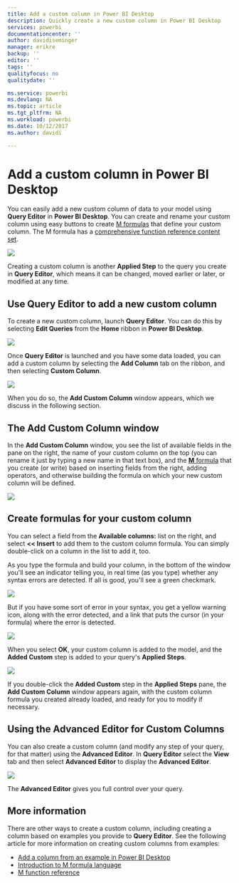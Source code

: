 ```yaml
---
title: Add a custom column in Power BI Desktop
description: Quickly create a new custom column in Power BI Desktop
services: powerbi
documentationcenter: ''
author: davidiseminger
manager: erikre
backup: ''
editor: ''
tags: ''
qualityfocus: no
qualitydate: ''

ms.service: powerbi
ms.devlang: NA
ms.topic: article
ms.tgt_pltfrm: NA
ms.workload: powerbi
ms.date: 10/12/2017
ms.author: davidi

---
```

# Add a custom column in Power BI Desktop
You can easily add a new custom column of data to your model using **Query Editor** in **Power BI Desktop**. You can create and rename your custom column using easy buttons to create [M formulas](https://msdn.microsoft.com/library/mt270235.aspx) that define your custom column. The M formula has a [comprehensive function reference content set](https://msdn.microsoft.com/library/mt779182.aspx). 

![](media/desktop-add-custom-column/add-custom-column_01.png)

Creating a custom column is another **Applied Step** to the query you create in **Query Editor**, which means it can be changed, moved earlier or later, or modified at any time.

## Use Query Editor to add a new custom column
To create a new custom column, launch **Query Editor**. You can do this by selecting **Edit Queries** from the **Home** ribbon in **Power BI Desktop**.

![](media/desktop-add-custom-column/add-column-from-example_02.png)

Once **Query Editor** is launched and you have some data loaded, you can add a custom column by selecting the **Add Column** tab on the ribbon, and then selecting **Custom Column**.

![](media/desktop-add-custom-column/add-custom-column_02.png)

When you do so, the **Add Custom Column** window appears, which we discuss in the following section.

## The Add Custom Column window
In the **Add Custom Column** window, you see the list of available fields in the pane on the right, the name of your custom column on the top (you can rename it just by typing a new name in that text box), and the [**M** formula](https://msdn.microsoft.com/library/mt779182.aspx) that you create (or write) based on inserting fields from the right, adding operators, and otherwise building the formula on which your new custom column will be defined. 

![](media/desktop-add-custom-column/add-custom-column_03.png)

## Create formulas for your custom column
You can select a field from the **Available columns:** list on the right, and select **<< Insert** to add them to the custom column formula. You can simply double-click on a column in the list to add it, too.

As you type the formula and build your column, in the bottom of the window you'll see an indicator telling you, in real time (as you type) whether any syntax errors are detected. If all is good, you'll see a green checkmark.

![](media/desktop-add-custom-column/add-custom-column_04.png)

But if you have some sort of error in your syntax, you get a yellow warning icon, along with the error detected, and a link that puts the cursor (in your formula) where the error is detected.

![](media/desktop-add-custom-column/add-custom-column_05.png)

When you select **OK**, your custom column is added to the model, and the **Added Custom** step is added to your query's **Applied Steps**.

![](media/desktop-add-custom-column/add-custom-column_06.png)

If you double-click the **Added Custom** step in the **Applied Steps** pane, the **Add Custom Column** window appears again, with the custom column formula you created already loaded, and ready for you to modify if necessary.

## Using the Advanced Editor for Custom Columns
You can also create a custom column (and modify any step of your query, for that matter) using the **Advanced Editor**. In **Query Editor** select the **View** tab and then select **Advanced Editor** to display the **Advanced Editor**.

![](media/desktop-add-custom-column/add-custom-column_07.png)

The **Advanced Editor** gives you full control over your query.

## More information
There are other ways to create a custom column, including creating a column based on examples you provide to **Query Editor**. See the following article for more information on creating custom columns from examples:

* [Add a column from an example in Power BI Desktop](desktop-add-column-from-example.md)
* [Introduction to M formula language](https://msdn.microsoft.com/library/mt270235.aspx)
* [M function reference](https://msdn.microsoft.com/library/mt779182.aspx)  

